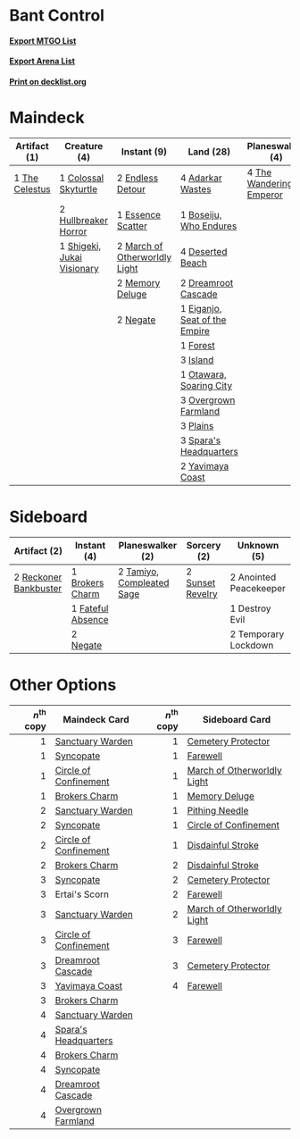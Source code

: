 # Bant Control

#### [Export MTGO List](../collection/Bant%20Control/Bant%20Control.txt)
#### [Export Arena List](../collection/Bant%20Control/Bant%20Control_arena.txt)
#### [Print on decklist.org](http://decklist.org/?deckmain=4%09Adarkar%20Wastes%0A1%09Boseiju,%20Who%20Endures%0A1%09Colossal%20Skyturtle%0A2%09Depopulate%0A4%09Deserted%20Beach%0A1%09Destroy%20Evil%0A2%09Dreamroot%20Cascade%0A1%09Eiganjo,%20Seat%20of%20the%20Empire%0A2%09Endless%20Detour%0A2%09Ertai's%20Scorn%0A1%09Essence%20Scatter%0A1%09Farewell%0A1%09Forest%0A2%09Hullbreaker%20Horror%0A3%09Island%0A4%09Joint%20Exploration%0A2%09March%20of%20Otherworldly%20Light%0A2%09Memory%20Deluge%0A2%09Negate%0A1%09Otawara,%20Soaring%20City%0A3%09Overgrown%20Farmland%0A3%09Plains%0A1%09Shigeki,%20Jukai%20Visionary%0A1%09Silver%20Scrutiny%0A3%09Spara's%20Headquarters%0A1%09Sphinx%20of%20Clear%20Skies%0A2%09Sunset%20Revelry%0A1%09The%20Celestus%0A4%09The%20Wandering%20Emperor%0A2%09Yavimaya%20Coast&deckside=2%09Anointed%20Peacekeeper%0A1%09Brokers%20Charm%0A1%09Destroy%20Evil%0A1%09Fateful%20Absence%0A2%09Negate%0A2%09Reckoner%20Bankbuster%0A2%09Sunset%20Revelry%0A2%09Tamiyo,%20Compleated%20Sage%0A2%09Temporary%20Lockdown)
# Maindeck

|                                      Artifact (1)                                       |                                            Creature (4)                                             |                                              Instant (9)                                               |                                               Land (28)                                                |                                         Planeswalker (4)                                         |                                        Sorcery (5)                                        |      Unknown (9)      |
|-----------------------------------------------------------------------------------------|-----------------------------------------------------------------------------------------------------|--------------------------------------------------------------------------------------------------------|--------------------------------------------------------------------------------------------------------|--------------------------------------------------------------------------------------------------|-------------------------------------------------------------------------------------------|-----------------------|
|1 [The Celestus](http://gatherer.wizards.com/Pages/Card/Details.aspx?multiverseid=535049)|1 [Colossal Skyturtle](http://gatherer.wizards.com/Pages/Card/Details.aspx?multiverseid=548527)      |2 [Endless Detour](http://gatherer.wizards.com/Pages/Card/Details.aspx?multiverseid=555384)             |4 [Adarkar Wastes](http://gatherer.wizards.com/Pages/Card/Details.aspx?multiverseid=129458)             |4 [The Wandering Emperor](http://gatherer.wizards.com/Pages/Card/Details.aspx?multiverseid=548337)|2 [Depopulate](http://gatherer.wizards.com/Pages/Card/Details.aspx?multiverseid=555211)    |1 Destroy Evil         |
|                                                                                         |2 [Hullbreaker Horror](http://gatherer.wizards.com/Pages/Card/Details.aspx?multiverseid=540902)      |1 [Essence Scatter](http://gatherer.wizards.com/Pages/Card/Details.aspx?multiverseid=426754)            |1 [Boseiju, Who Endures](http://gatherer.wizards.com/Pages/Card/Details.aspx?multiverseid=548579)       |                                                                                                  |1 [Farewell](http://gatherer.wizards.com/Pages/Card/Details.aspx?multiverseid=548306)      |2 Ertai's Scorn        |
|                                                                                         |1 [Shigeki, Jukai Visionary](http://gatherer.wizards.com/Pages/Card/Details.aspx?multiverseid=548515)|2 [March of Otherworldly Light](http://gatherer.wizards.com/Pages/Card/Details.aspx?multiverseid=548321)|4 [Deserted Beach](http://gatherer.wizards.com/Pages/Card/Details.aspx?multiverseid=535058)             |                                                                                                  |2 [Sunset Revelry](http://gatherer.wizards.com/Pages/Card/Details.aspx?multiverseid=534796)|4 Joint Exploration    |
|                                                                                         |                                                                                                     |2 [Memory Deluge](http://gatherer.wizards.com/Pages/Card/Details.aspx?multiverseid=534825)              |2 [Dreamroot Cascade](http://gatherer.wizards.com/Pages/Card/Details.aspx?multiverseid=541138)          |                                                                                                  |                                                                                           |1 Silver Scrutiny      |
|                                                                                         |                                                                                                     |2 [Negate](http://gatherer.wizards.com/Pages/Card/Details.aspx?multiverseid=423707)                     |1 [Eiganjo, Seat of the Empire](http://gatherer.wizards.com/Pages/Card/Details.aspx?multiverseid=548581)|                                                                                                  |                                                                                           |1 Sphinx of Clear Skies|
|                                                                                         |                                                                                                     |                                                                                                        |1 [Forest](http://gatherer.wizards.com/Pages/Card/Details.aspx?multiverseid=439860)                     |                                                                                                  |                                                                                           |                       |
|                                                                                         |                                                                                                     |                                                                                                        |3 [Island](http://gatherer.wizards.com/Pages/Card/Details.aspx?multiverseid=439857)                     |                                                                                                  |                                                                                           |                       |
|                                                                                         |                                                                                                     |                                                                                                        |1 [Otawara, Soaring City](http://gatherer.wizards.com/Pages/Card/Details.aspx?multiverseid=548584)      |                                                                                                  |                                                                                           |                       |
|                                                                                         |                                                                                                     |                                                                                                        |3 [Overgrown Farmland](http://gatherer.wizards.com/Pages/Card/Details.aspx?multiverseid=535064)         |                                                                                                  |                                                                                           |                       |
|                                                                                         |                                                                                                     |                                                                                                        |3 [Plains](http://gatherer.wizards.com/Pages/Card/Details.aspx?multiverseid=439856)                     |                                                                                                  |                                                                                           |                       |
|                                                                                         |                                                                                                     |                                                                                                        |3 [Spara's Headquarters](http://gatherer.wizards.com/Pages/Card/Details.aspx?multiverseid=555458)       |                                                                                                  |                                                                                           |                       |
|                                                                                         |                                                                                                     |                                                                                                        |2 [Yavimaya Coast](http://gatherer.wizards.com/Pages/Card/Details.aspx?multiverseid=129810)             |                                                                                                  |                                                                                           |                       |


# Sideboard

|                                          Artifact (2)                                          |                                        Instant (4)                                         |                                          Planeswalker (2)                                          |                                        Sorcery (2)                                        |     Unknown (5)      |
|------------------------------------------------------------------------------------------------|--------------------------------------------------------------------------------------------|----------------------------------------------------------------------------------------------------|-------------------------------------------------------------------------------------------|----------------------|
|2 [Reckoner Bankbuster](http://gatherer.wizards.com/Pages/Card/Details.aspx?multiverseid=548568)|1 [Brokers Charm](http://gatherer.wizards.com/Pages/Card/Details.aspx?multiverseid=555372)  |2 [Tamiyo, Compleated Sage](http://gatherer.wizards.com/Pages/Card/Details.aspx?multiverseid=548551)|2 [Sunset Revelry](http://gatherer.wizards.com/Pages/Card/Details.aspx?multiverseid=534796)|2 Anointed Peacekeeper|
|                                                                                                |1 [Fateful Absence](http://gatherer.wizards.com/Pages/Card/Details.aspx?multiverseid=534774)|                                                                                                    |                                                                                           |1 Destroy Evil        |
|                                                                                                |2 [Negate](http://gatherer.wizards.com/Pages/Card/Details.aspx?multiverseid=423707)         |                                                                                                    |                                                                                           |2 Temporary Lockdown  |


# Other Options

|*n*<sup>th</sup> copy|                                         Maindeck Card                                          |*n*<sup>th</sup> copy|                                            Sideboard Card                                            |
|--------------------:|------------------------------------------------------------------------------------------------|--------------------:|------------------------------------------------------------------------------------------------------|
|                    1|[Sanctuary Warden](http://gatherer.wizards.com/Pages/Card/Details.aspx?multiverseid=555231)     |                    1|[Cemetery Protector](http://gatherer.wizards.com/Pages/Card/Details.aspx?multiverseid=540833)         |
|                    1|[Syncopate](http://gatherer.wizards.com/Pages/Card/Details.aspx?multiverseid=442955)            |                    1|[Farewell](http://gatherer.wizards.com/Pages/Card/Details.aspx?multiverseid=548306)                   |
|                    1|[Circle of Confinement](http://gatherer.wizards.com/Pages/Card/Details.aspx?multiverseid=540834)|                    1|[March of Otherworldly Light](http://gatherer.wizards.com/Pages/Card/Details.aspx?multiverseid=548321)|
|                    1|[Brokers Charm](http://gatherer.wizards.com/Pages/Card/Details.aspx?multiverseid=555372)        |                    1|[Memory Deluge](http://gatherer.wizards.com/Pages/Card/Details.aspx?multiverseid=534825)              |
|                    2|[Sanctuary Warden](http://gatherer.wizards.com/Pages/Card/Details.aspx?multiverseid=555231)     |                    1|[Pithing Needle](http://gatherer.wizards.com/Pages/Card/Details.aspx?multiverseid=129526)             |
|                    2|[Syncopate](http://gatherer.wizards.com/Pages/Card/Details.aspx?multiverseid=442955)            |                    1|[Circle of Confinement](http://gatherer.wizards.com/Pages/Card/Details.aspx?multiverseid=540834)      |
|                    2|[Circle of Confinement](http://gatherer.wizards.com/Pages/Card/Details.aspx?multiverseid=540834)|                    1|[Disdainful Stroke](http://gatherer.wizards.com/Pages/Card/Details.aspx?multiverseid=420705)          |
|                    2|[Brokers Charm](http://gatherer.wizards.com/Pages/Card/Details.aspx?multiverseid=555372)        |                    2|[Disdainful Stroke](http://gatherer.wizards.com/Pages/Card/Details.aspx?multiverseid=420705)          |
|                    3|[Syncopate](http://gatherer.wizards.com/Pages/Card/Details.aspx?multiverseid=442955)            |                    2|[Cemetery Protector](http://gatherer.wizards.com/Pages/Card/Details.aspx?multiverseid=540833)         |
|                    3|Ertai's Scorn                                                                                   |                    2|[Farewell](http://gatherer.wizards.com/Pages/Card/Details.aspx?multiverseid=548306)                   |
|                    3|[Sanctuary Warden](http://gatherer.wizards.com/Pages/Card/Details.aspx?multiverseid=555231)     |                    2|[March of Otherworldly Light](http://gatherer.wizards.com/Pages/Card/Details.aspx?multiverseid=548321)|
|                    3|[Circle of Confinement](http://gatherer.wizards.com/Pages/Card/Details.aspx?multiverseid=540834)|                    3|[Farewell](http://gatherer.wizards.com/Pages/Card/Details.aspx?multiverseid=548306)                   |
|                    3|[Dreamroot Cascade](http://gatherer.wizards.com/Pages/Card/Details.aspx?multiverseid=541138)    |                    3|[Cemetery Protector](http://gatherer.wizards.com/Pages/Card/Details.aspx?multiverseid=540833)         |
|                    3|[Yavimaya Coast](http://gatherer.wizards.com/Pages/Card/Details.aspx?multiverseid=129810)       |                    4|[Farewell](http://gatherer.wizards.com/Pages/Card/Details.aspx?multiverseid=548306)                   |
|                    3|[Brokers Charm](http://gatherer.wizards.com/Pages/Card/Details.aspx?multiverseid=555372)        |                     |                                                                                                      |
|                    4|[Sanctuary Warden](http://gatherer.wizards.com/Pages/Card/Details.aspx?multiverseid=555231)     |                     |                                                                                                      |
|                    4|[Spara's Headquarters](http://gatherer.wizards.com/Pages/Card/Details.aspx?multiverseid=555458) |                     |                                                                                                      |
|                    4|[Brokers Charm](http://gatherer.wizards.com/Pages/Card/Details.aspx?multiverseid=555372)        |                     |                                                                                                      |
|                    4|[Syncopate](http://gatherer.wizards.com/Pages/Card/Details.aspx?multiverseid=442955)            |                     |                                                                                                      |
|                    4|[Dreamroot Cascade](http://gatherer.wizards.com/Pages/Card/Details.aspx?multiverseid=541138)    |                     |                                                                                                      |
|                    4|[Overgrown Farmland](http://gatherer.wizards.com/Pages/Card/Details.aspx?multiverseid=535064)   |                     |                                                                                                      |

